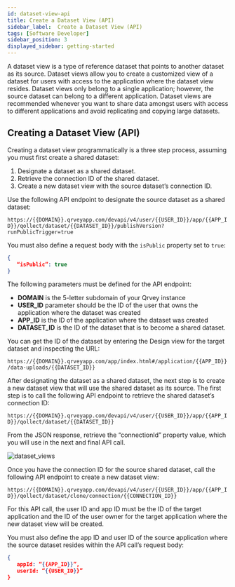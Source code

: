 ```yaml
---
id: dataset-view-api
title: Create a Dataset View (API)
sidebar_label:  Create a Dataset View (API)
tags: [Software Developer]
sidebar_position: 3
displayed_sidebar: getting-started
---
```


<div>


A dataset view is a type of reference dataset that points to another dataset as its source.  Dataset views allow you to create a customized view of a dataset for users with access to the application where the dataset view resides.  Dataset views only belong to a single application; however, the source dataset can belong to a different application.  Dataset views are recommended whenever you want to share data amongst users with access to different applications and avoid replicating and copying large datasets.

## Creating a Dataset View (API)
Creating a dataset view programmatically is a three step process, assuming you must first create a shared dataset:

1. Designate a dataset as a shared dataset.
2. Retrieve the connection ID of the shared dataset.
3. Create a new dataset view with the source dataset’s connection ID.

Use the following API endpoint to designate the source dataset as a shared dataset:

`https://{{DOMAIN}}.qrveyapp.com/devapi/v4/user/{{USER_ID}}/app/{{APP_ID}}/qollect/dataset/{{DATASET_ID}}/publishVersion?runPublicTrigger=true`

You must also define a request body with the `isPublic` property set to `true`:

```json
{
   “isPublic”: true
}
```

The following parameters must be defined for the API endpoint:

* **DOMAIN** is the 5-letter subdomain of your Qrvey instance
* **USER_ID** parameter should be the ID of the user that owns the application where the dataset was created
* **APP_ID** is the ID of the application where the dataset was created
* **DATASET_ID** is the ID of the dataset that is to become a shared dataset.

You can get the ID of the dataset by entering the Design view for the target dataset and inspecting the URL:

`https://{{DOMAIN}}.qrveyapp.com/app/index.html#/application/{{APP_ID}}/data-uploads/{{DATASET_ID}}`

After designating the dataset as a shared dataset, the next step is to create a new dataset view that will use the shared dataset as its source.  The first step is to call the following API endpoint to retrieve the shared dataset’s connection ID:

`https://{{DOMAIN}}.qrveyapp.com/devapi/v4/user/{{USER_ID}}/app/{{APP_ID}}/qollect/dataset/{{DATASET_ID}}`

From the JSON response, retrieve the “connectionId” property value, which you will use in the next and final API call.

![dataset_views](https://s3.amazonaws.com/cdn.qrvey.com/documentation_assets/ui-docs/datasets/Dataset+Views/dataviews3.png#thumbnail-60) 


Once you have the connection ID for the source shared dataset, call the following API endpoint to create a new dataset view:

`https://{{DOMAIN}}.qrveyapp.com/devapi/v4/user/{{USER_ID}}/app/{{APP_ID}}/qollect/dataset/clone/connection/{{CONNECTION_ID}}`

For this API call, the user ID and app ID must be the ID of the target application and the ID of the user owner for the target application where the new dataset view will be created.

You must also define the app ID and user ID of the source application where the source dataset resides within the API call’s request body:

```json
{
   appId: “{{APP_ID}}”,
   userId: “{{USER_ID}}”
}
```



</div>